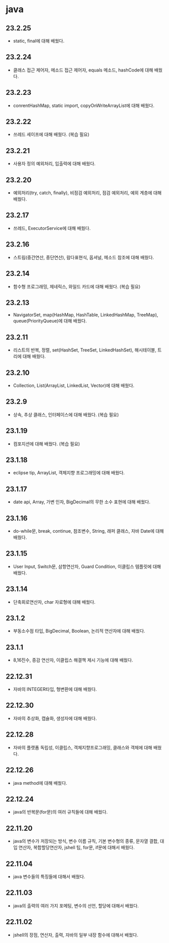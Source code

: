 # java
## 23.2.25
- static, final에 대해 배웠다.
## 23.2.24
- 클래스 접근 제어자, 메소드 접근 제어자, equals 메소드, hashCode에 대해 배웠다.
## 23.2.23
- conrentHashMap, static import, copyOnWriteArrayList에 대해 배웠다.
## 23.2.22
- 쓰레드 세이프에 대해 배웠다. (복습 필요)
## 23.2.21
- 사용자 정의 예외처리, 입출력에 대해 배웠다.
## 23.2.20
- 예외처리(try, catch, finally), 비점검 예외처리, 점검 예외처리, 예외 계층에 대해 배웠다.
## 23.2.17
- 쓰레드, ExecutorService에 대해 배웠다.
## 23.2.16
- 스트림(중간연산, 종단연산), 람다표현식, 옵셔널, 메소드 참조에 대해 배웠다.
## 23.2.14
- 함수형 프로그래밍, 제네릭스, 와일드 카드에 대해 배웠다. (복습 필요)
## 23.2.13
- NavigatorSet, map(HashMap, HashTable, LinkedHashMap, TreeMap), queue(PriorityQueue)에 대해 배웠다.
## 23.2.11
- 리스트의 반복, 정렬, set(HashSet, TreeSet, LinkedHashSet), 해시테이블, 트리에 대해 배웠다.
## 23.2.10
- Collection, List(ArrayList, LinkedList, Vector)에 대해 배웠다.
## 23.2.9
- 상속, 추상 클래스, 인터페이스에 대해 배웠다. (복습 필요)
## 23.1.19
- 컴포지션에 대해 배웠다. (복습 필요)
## 23.1.18
- eclipse tip, ArrayList, 객체지향 프로그래밍에 대해 배웠다.
## 23.1.17
- date api, Array, 가변 인자, BigDecimal의 무한 소수 표현에 대해 배웠다.
## 23.1.16
- do-while문, break, continue, 참조변수, String, 래퍼 클래스, 자바 Date에 대해 배웠다.
## 23.1.15
- User Input, Switch문, 삼항연산자, Guard Condition, 이클립스 템플릿에 대해 배웠다.
## 23.1.14
- 단축회로연산자, char 자료형에 대해 배웠다.
## 23.1.2
- 부동소수점 타입, BigDecimal, Boolean, 논리적 연산자에 대해 배웠다.
## 23.1.1
- 8,16진수, 증감 연산자, 이클립스 해결책 제시 기능에 대해 배웠다.
## 22.12.31
- 자바의 INTEGER타입, 형변환에 대해 배웠다.
## 22.12.30
- 자바의 추상화, 캡슐화, 생성자에 대해 배웠다.
## 22.12.28
- 자바의 플랫폼 독립성, 이클립스, 객체지향프로그래밍, 클래스와 객체에 대해 배웠다.
## 22.12.26
- java method에 대해 배웠다.
## 22.12.24
- java의 반복문(for문)의 여러 규칙들에 대해 배웠다.
## 22.11.20
- java의 변수가 저장되는 방식, 변수 이름 규칙, 기본 변수형의 종류, 문자열 결합, 대입 연산자, 복합할당연산자, jshell 팁, for문, if문에 대해서 배웠다.
## 22.11.04
- java 변수들의 특징들에 대해서 배웠다.
## 22.11.03
- java의 출력의 여러 가지 포메팅, 변수의 선언, 할당에 대해서 배웠다.
## 22.11.02
- jshell의 장점, 연산자, 출력, 자바의 일부 내장 함수에 대해서 배웠다.
